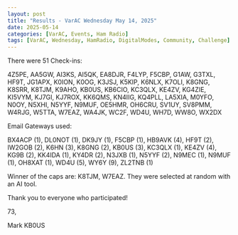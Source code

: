 ```yaml
---
layout: post
title: "Results - VarAC Wednesday May 14, 2025"
date: 2025-05-14
categories: [VarAC, Events, Ham Radio]
tags: [VarAC, Wednesday, HamRadio, DigitalModes, Community, Challenge]
---
```


There were 51 Check-ins:

4Z5PE, AA5GW, AI3KS, AI5QK, EA8DJR, F4LYP, F5CBP, G1AW, G3TXL, HF9T, JG1APX, K0ION, K0OG, K3JSJ, K5KIP, K6NLX, K7OLI, K8GNG, K8SRR, K8TJM, K9AHO, KB0US, KB6CIO, KC3QLX, KE4ZV, KG4ZIE, KI5VYM, KJ7GI, KJ7ROX, KK6QMS, KN4IIG, KQ4PLL, LA5XIA, M0YFO, N0OY, N5XHI, N5YYF, N9MUF, OE5HMR, OH6CRU, SV1UY, SV8PMM, W4RJG, W5TTA, W7EAZ, WA4JK, WC2F, WD4U, WH7D, WW8O, WX2DX


Email Gateways used:

BX4ACP (1), DL0NOT (1), DK9JY (1), F5CBP (1), HB9AVK (4), HF9T (2), IW2GOB (2), K6HN (3), K8GNG (2), KB0US (3), KC3QLX (1), KE4ZV (4), KG9B (2), KK4IDA (1), KY4DR (2), N3JXB (1), N5YYF (2), N9MEC (1), N9MUF (1), OH8XAT (1), WD4U (5), WY6Y (9), ZL2TNB (1)


Winner of the caps are: K8TJM, W7EAZ. They were selected at random with an AI tool.


Thank you to everyone who participated!

73,

Mark KB0US
